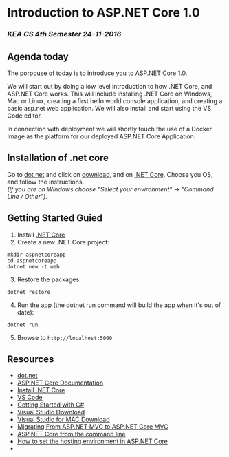 # Introduction to ASP.NET Core 1.0
### _KEA CS 4th Semester 24-11-2016_

## Agenda today
The porpouse of today is to introduce you to ASP.NET Core 1.0. 

We will start out by doing a low level introduction to how .NET Core, and ASP.NET Core works. 
This will include installing .NET Core on Windows, Mac or Linux, creating a first hello world console application, and 
creating a basic asp.net web application. We will also install and start using the VS Code editor.


In connection with deployment we will shortly touch the use of a Docker Image as the platform for our deployed ASP.NET Core Application.

## Installation of .net core
Go to [dot.net](http://dot.net) and click on [download](https://www.microsoft.com/net/download), and on 
[.NET Core](https://www.microsoft.com/net/download/core). Choose you OS, and follow the instructions.         
_(If you are on Windows choose "Select your environment" -> "Command Line / Other")_.   

## Getting Started Guied
1. Install [.NET Core](https://www.microsoft.com/net/core#macos)
2. Create a new .NET Core project:

````
mkdir aspnetcoreapp
cd aspnetcoreapp
dotnet new -t web
````
3. Restore the packages:
````
dotnet restore
````
4. Run the app (the dotnet run command will build the app when it's out of date):
````
dotnet run
````
5. Browse to ```` http://localhost:5000 ````




## Resources    
* [dot.net](http://dot.net)
* [ASP.NET Core Documentation](https://docs.microsoft.com/en-us/aspnet/core/)
* [Install .NET Core](https://www.microsoft.com/net/download/core)
* [VS Code](https://code.visualstudio.com/)
* [Getting Started with C#](https://www.microsoft.com/net/tutorials/csharp/getting-started)
* [Visual Studio Download](https://www.visualstudio.com/downloads/)
* [Visual Studio for MAC Download](https://www.visualstudio.com/vs/visual-studio-mac/)
* [Migrating From ASP.NET MVC to ASP.NET Core MVC](https://docs.microsoft.com/en-us/aspnet/core/migration/mvc)
* [ASP.NET Core from the command line](https://cmatskas.com/asp-net-core-from-the-command-line/)
* [How to set the hosting environment in ASP.NET Core](http://andrewlock.net/how-to-set-the-hosting-environment-in-asp-net-core/)
* 